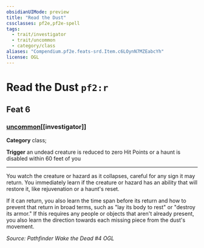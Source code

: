 ```yaml
---
obsidianUIMode: preview
title: "Read the Dust"
cssclasses: pf2e,pf2e-spell
tags:
  - trait/investigator
  - trait/uncommon
  - category/class
aliases: "Compendium.pf2e.feats-srd.Item.c6LOynN7MZEabcYh"
license: OGL
---
```

# Read the Dust `pf2:r`
## Feat 6
### [uncommon](uncommon "Uncommon Rarity Trait")[[investigator]]

**Category** class; 




**Trigger** an undead creature is reduced to zero Hit Points or a haunt is disabled within 60 feet of you

* * *

You watch the creature or hazard as it collapses, careful for any sign it may return. You immediately learn if the creature or hazard has an ability that will restore it, like rejuvenation or a haunt's reset.

If it can return, you also learn the time span before its return and how to prevent that return in broad terms, such as "lay its body to rest" or "destroy its armor." If this requires any people or objects that aren't already present, you also learn the direction towards each missing piece from the dust's movement.

*Source: Pathfinder Wake the Dead #4*
*OGL*